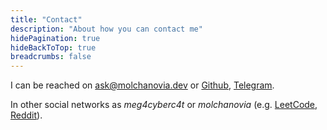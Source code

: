 ```yaml
---
title: "Contact"
description: "About how you can contact me"
hidePagination: true
hideBackToTop: true
breadcrumbs: false
---
```


I can be reached on ask@molchanovia.dev or [Github](https://github.com/meg4cyberc4t), [Telegram](https://molchanovia.t.me/).

In other social networks as _meg4cyberc4t_ or _molchanovia_ (e.g. [LeetCode](https://leetcode.com/u/meg4cyberc4t/), [Reddit](https://www.reddit.com/user/molchanovia/)).
